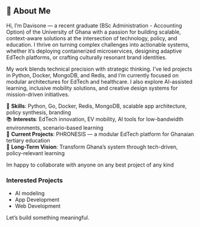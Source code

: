 ## 👋 About Me

Hi, I’m Davisone — a recent graduate (BSc Administration - Accounting Option) of the University of Ghana with a passion for building scalable, context-aware solutions at the intersection of technology, policy, and education. I thrive on turning complex challenges into actionable systems, whether it’s deploying containerized microservices, designing adaptive EdTech platforms, or crafting culturally resonant brand identities.

My work blends technical precision with strategic thinking. I’ve led projects in Python, Docker, MongoDB, and Redis, and I’m currently focused on modular architectures for EdTech and healthcare. I also explore AI-assisted learning, inclusive mobility solutions, and creative design systems for mission-driven initiatives.

🔧 **Skills**: Python, Go, Docker, Redis, MongoDB, scalable app architecture, policy synthesis, branding  
📚 **Interests**: EdTech innovation, EV mobility, AI tools for low-bandwidth environments, scenario-based learning  
🚀 **Current Projects**: PHRONESIS — a modular EdTech platform for Ghanaian tertiary education  
🎯 **Long-Term Vision**: Transform Ghana’s system through tech-driven, policy-relevant learning

Im happy to collaborate with anyone on any best project of any kind

### Interested Projects
- AI modeling
- App Development
- Web Development

Let’s build something meaningful.

